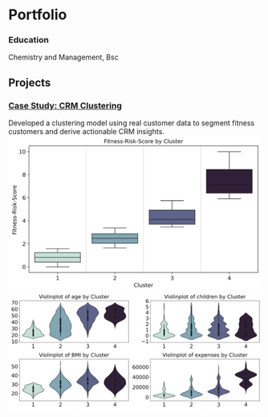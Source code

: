 # Portfolio
### Education
Chemistry and Management, Bsc
  
## Projects
### [Case Study: CRM Clustering](https://github.com/moritz-podiebrad/CRM-Clustering)

Developed a clustering model using real customer data to segment
fitness customers and derive actionable CRM insights.
![Mein Bild](assets/img/FRS_boxplot.png)
![Mein Bild](assets/img/violinplots.png)
